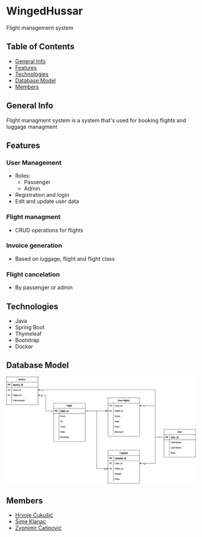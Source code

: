 # WingedHussar
Flight management system

## Table of Contents

* [General Info](#general-info)
* [Features](#features)
* [Technologies](#technologies)
* [Database Model](#database-model)
* [Members](#members)

## General Info

Flight managment system is a system that's used for booking flights and luggage managment

## Features

### User Management
- Roles:
    - Passenger
    - Admin
- Registration and login
- Edit and update user data

### Flight managment
- CRUD operations for flights

### Invoice generation
- Based on luggage, flight and flight class

### Flight cancelation
- By passenger or admin

## Technologies

* Java
* Spring Boot
* Thymeleaf
* Bootstrap
* Docker

## Database Model

![](DataChart.png)

## Members
* [Hrvoje Ćukušić](https://github.com/HrvojeCukusicOSS)
* [Šime Klanac](https://github.com/Smk00)
* [Zvonimir Ćatipović](https://github.com/ZvoneeST)
